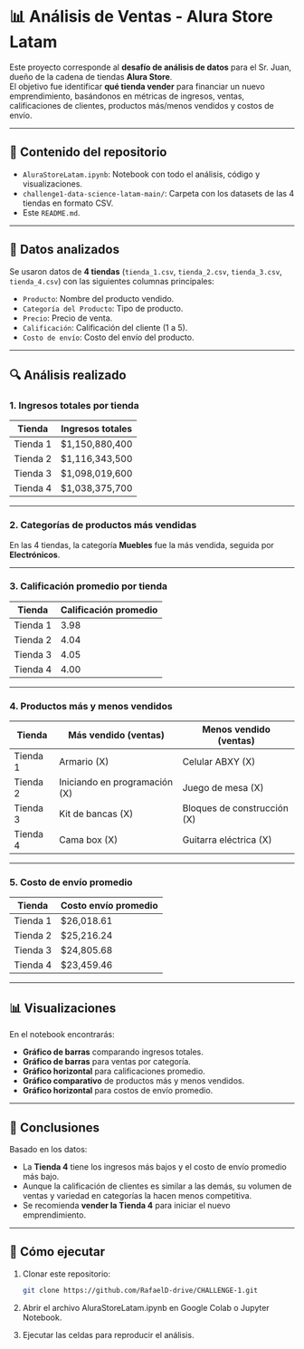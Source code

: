 # 📊 Análisis de Ventas - Alura Store Latam

Este proyecto corresponde al **desafío de análisis de datos** para el Sr. Juan, dueño de la cadena de tiendas **Alura Store**.  
El objetivo fue identificar **qué tienda vender** para financiar un nuevo emprendimiento, basándonos en métricas de ingresos, ventas, calificaciones de clientes, productos más/menos vendidos y costos de envío.

---

## 📁 Contenido del repositorio
- `AluraStoreLatam.ipynb`: Notebook con todo el análisis, código y visualizaciones.
- `challenge1-data-science-latam-main/`: Carpeta con los datasets de las 4 tiendas en formato CSV.
- Este `README.md`.

---

## 📌 Datos analizados
Se usaron datos de **4 tiendas** (`tienda_1.csv`, `tienda_2.csv`, `tienda_3.csv`, `tienda_4.csv`) con las siguientes columnas principales:

- `Producto`: Nombre del producto vendido.
- `Categoría del Producto`: Tipo de producto.
- `Precio`: Precio de venta.
- `Calificación`: Calificación del cliente (1 a 5).
- `Costo de envío`: Costo del envío del producto.

---

## 🔍 Análisis realizado

### **1. Ingresos totales por tienda**
| Tienda | Ingresos totales |
|--------|------------------|
| Tienda 1 | $1,150,880,400 |
| Tienda 2 | $1,116,343,500 |
| Tienda 3 | $1,098,019,600 |
| Tienda 4 | $1,038,375,700 |

---

### **2. Categorías de productos más vendidas**
En las 4 tiendas, la categoría **Muebles** fue la más vendida, seguida por **Electrónicos**.

---

### **3. Calificación promedio por tienda**
| Tienda | Calificación promedio |
|--------|-----------------------|
| Tienda 1 | 3.98 |
| Tienda 2 | 4.04 |
| Tienda 3 | 4.05 |
| Tienda 4 | 4.00 |

---

### **4. Productos más y menos vendidos**
| Tienda | Más vendido (ventas) | Menos vendido (ventas) |
|--------|----------------------|------------------------|
| Tienda 1 | Armario (X) | Celular ABXY (X) |
| Tienda 2 | Iniciando en programación (X) | Juego de mesa (X) |
| Tienda 3 | Kit de bancas (X) | Bloques de construcción (X) |
| Tienda 4 | Cama box (X) | Guitarra eléctrica (X) |

---

### **5. Costo de envío promedio**
| Tienda | Costo envío promedio |
|--------|----------------------|
| Tienda 1 | $26,018.61 |
| Tienda 2 | $25,216.24 |
| Tienda 3 | $24,805.68 |
| Tienda 4 | $23,459.46 |

---

## 📊 Visualizaciones
En el notebook encontrarás:
- **Gráfico de barras** comparando ingresos totales.
- **Gráfico de barras** para ventas por categoría.
- **Gráfico horizontal** para calificaciones promedio.
- **Gráfico comparativo** de productos más y menos vendidos.
- **Gráfico horizontal** para costos de envío promedio.

---

## 📝 Conclusiones
Basado en los datos:
- La **Tienda 4** tiene los ingresos más bajos y el costo de envío promedio más bajo.
- Aunque la calificación de clientes es similar a las demás, su volumen de ventas y variedad en categorías la hacen menos competitiva.
- Se recomienda **vender la Tienda 4** para iniciar el nuevo emprendimiento.

---

## 🚀 Cómo ejecutar
1. Clonar este repositorio:
   ```bash
   git clone https://github.com/RafaelD-drive/CHALLENGE-1.git
2. Abrir el archivo AluraStoreLatam.ipynb en Google Colab o Jupyter Notebook.

3. Ejecutar las celdas para reproducir el análisis.
